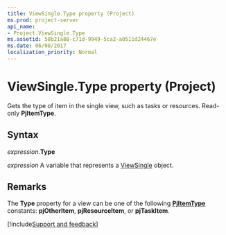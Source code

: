 ```yaml
---
title: ViewSingle.Type property (Project)
ms.prod: project-server
api_name:
- Project.ViewSingle.Type
ms.assetid: 58b21a88-c71d-9949-5ca2-a0511d24467e
ms.date: 06/08/2017
localization_priority: Normal
---
```



# ViewSingle.Type property (Project)

Gets the type of item in the single view, such as tasks or resources. Read-only  **PjItemType**.


## Syntax

_expression_.**Type**

_expression_ A variable that represents a [ViewSingle](./Project.ViewSingle.md) object.


## Remarks

The  **Type** property for a view can be one of the following **[PjItemType](Project.PjItemType.md)** constants: **pjOtherItem**, **pjResourceItem**, or **pjTaskItem**.

[!include[Support and feedback](~/includes/feedback-boilerplate.md)]
